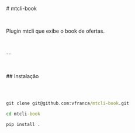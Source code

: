 \# mtcli-book

&nbsp; 

Plugin mtcli que exibe o book de ofertas.

&nbsp; 

--

&nbsp; 

\## Instalação

&nbsp; 

```cmd

git clone git@github.com:vfranca/mtcli-book.git

cd mtcli-book

pip install .

```



